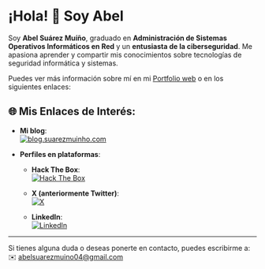 # ¡Hola! 👋 Soy Abel

Soy **Abel Suárez Muíño**, graduado en **Administración de Sistemas Operativos Informáticos en Red** y un **entusiasta de la ciberseguridad**. Me apasiona aprender y compartir mis conocimientos sobre tecnologías de seguridad informática y sistemas.

Puedes ver más información sobre mí en mi [Portfolio web](https://suarezmuinho.com) o en los siguientes enlaces:

## 🌐 Mis Enlaces de Interés:

- **Mi blog**:  
  [![blog.suarezmuinho.com](https://img.shields.io/badge/Ghost-000?style=for-the-badge&logo=ghost&logoColor=yellow)](https://blog.suarezmuinho.com)

- **Perfiles en plataformas**:  
  - **Hack The Box**:  
    [![Hack The Box](https://img.shields.io/badge/HackTheBox-111927?style=for-the-badge&logo=Hack%20The%20Box&logoColor=9FEF00)](https://www.hackthebox.eu/profile/1673263)

  - **X (anteriormente Twitter)**:  
    [![X](https://img.shields.io/badge/X-000000?style=for-the-badge&logo=x&logoColor=white)](https://x.com/abelsrzz)

  - **LinkedIn**:  
    [![LinkedIn](https://img.shields.io/badge/LinkedIn-0077B5?style=for-the-badge&logo=linkedin&logoColor=white)](https://www.linkedin.com/in/abelsrz)

---

Si tienes alguna duda o deseas ponerte en contacto, puedes escribirme a:  
✉️ [abelsuarezmuino04@gmail.com](mailto:abelsuarezmuino04@gmail.com)
